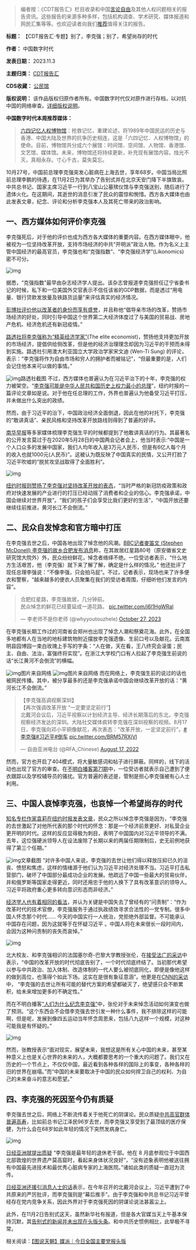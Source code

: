 



> 
> 编者按：《CDT报告汇》栏目收录和中国[言论自由](https://chinadigitaltimes.net/space/言论自由)及其他人权问题相关的报告资讯。这些报告的来源多种多样，包括机构调查、学术研究、媒体报道和网民汇集等等。也欢迎读者向我们[推荐](https://chinadigitaltimes.net/chinese/telegrambot)值得关注的报告。
> 
> 
> 




**标题：** 【CDT报告汇·专题】别了，李克强；别了，希望尚存的时代  

**作者：** 中国数字时代  

**发表日期：** 2023.11.3  

**主题归类：** [CDT报告汇](https://chinadigitaltimes.net/chinese/category/cdt-stories/cdt%E6%8A%A5%E5%91%8A%E6%B1%87)  

**CDS收藏：** [公民馆](https://chinadigitaltimes.net/space/%E5%85%AC%E6%B0%91%E9%A6%86)  

**版权说明：** 该作品版权归原作者所有。中国数字时代仅对原作进行存档，以对抗中国的网络审查。[详细版权说明](https://chinadigitaltimes.net/chinese/copyright)。


**中国数字时代本周推荐媒体：** 



> 
> [六四记忆人权博物馆](https://8964museum.com/)：抢救记忆，重建论述，将1989年中国民运的历史与香港、中国大陆及世界的抗争历史相连，这是「六四记忆．人权博物馆」的使命。目前，博物馆共分成六个展馆：时间馆、空间馆、人物馆、香港馆、文艺馆、媒体馆。未来，博物馆还将持续更新，补充现有展馆内容。烛光不灭，真相永存。寸心千古，莫失莫忘。
> 
> 
> 


10月27号，中国前总理李克强突发心脏病在上海去世，享年68岁。中国当局比照前总理李鹏的待遇，在11月2日为其举办了告别式并在北京天安门降下半旗致哀。中共总书记、国家主席习近平一行到八宝山公墓殡仪馆与李克强送别，随后进行了遗体火化。在这期间，其逝世的消息引发了民众的震惊和惋惜。西方各大媒体也由此发表文章，纪念、评论和分析李克强本人及其死亡带来的政治影响。


一、西方媒体如何评价李克强
-------------


李克强死后，对于他的评价也成为西方各大媒体的重要内容。在西方媒体眼中，他被视为一位坚持改革开放，支持市场经济的中共“开明派”政治人物。作为名义上主管中国经济的最高官员，李克强也和“克强指数”、“李克强经济学”(Likonomics) 密不可分。


![img](https://chinadigitaltimes.net/chinese/files/2023/11/post-701653-65461ee529589.)


据悉，“克强指数”最早由杂志经济学人提出。该杂志曾报道李克强担任辽宁省委书记的时候，私下和一位美国外交官表示不信任该省的GDP数据，而是透过“用电量、银行贷款发放量及铁路货运量”来评估真实的经济情况。


[彭博社评价他以改革者的身份而享有盛誉](https://www.bloomberg.com/news/articles/2023-10-27/china-former-premier-li-keqiang-dies-of-heart-attack-says-cctv#xj4y7vzkg)，并且称他“倡导亲市场的改革，赞扬市场经济的好处，同时引导中国这个世界第二大经济体度过了与美国的贸易战、房地产危机、经济危机还有新冠疫情。”


[路透社将李克强称为“精英经济学家”](https://www.reuters.com/world/china/chinas-former-premier-li-keqiang-has-died-state-media-2023-10-27/)(The elite economist)，赞扬他支持更加开放的市场经济，提倡供给侧改革，但是他的经济治理理念却因为习近平的干预而未得到实施。路透社引用澳大利亚国立大学政治学家宋文迪 (Wen-Ti Sung) 的评论，表示：“李克强将作为自由市场和穷人的拥护者而被铭记”，“但最重要的是，人们会记住他本来可以做的事情。”


![img](https://chinadigitaltimes.net/chinese/files/2023/11/Chinas-ex-premier-Li-Keqiang-sidelined-by-Xi-Jinping-dies-at-68-_-www.reuters.com_.png)路透社截图
不过，西方媒体也普遍认为在习近平治下的十年，李克强的权力被架空。“[李克强可能是中华人民共和国历史上权力最小的总理](https://cn.nytimes.com/china/20231028/li-keqiang-mourning-online/)”，纽约时报的一篇评论文章如是说。对于他在任总理的工作，外界也普遍认为他备受习近平打压，并未做出什么突出的政绩。


然而，由于习近平的治下，中国政治经济全面倒退，因此在他的衬托下，李克强的“敢讲真话”、亲民风格和坚持改革开放路线则得到了普遍的好评。


[南华早报](https://www.scmp.com/news/china/politics/article/3239502/li-keqiang-former-premier-had-fatal-heart-attack-during-swim-shanghai-sources-say)等多家媒体梳理李克强生平的时候都提到了他敢讲真话的行为。其最著名的公开发言莫过于在2020年5月28日的中国两会记者会上，他当时表示:“中国是一个人口众多的发展中国家，我们人均年收入是3万元人民币，但是有6亿人每个月的收入也就1000元(人民币)”。这被认为既反映了中国真实的民情，又公开打脸了习近平吹嘘的“脱贫攻坚战取得了全面胜利”。


![img](https://chinadigitaltimes.net/chinese/files/2023/11/post-701653-65461f4041147.)


[纽约时报则赞扬了李克强对坚持改革开放的表态](https://cn.nytimes.com/china/20231027/li-keqiang-china-dead/)，“当时严格的新冠防疫政策和政府对快速发展的产业进行的打压已经动摇了消费者和企业的信心。李克强承诺，中国会继续对世界开放”。“我们的孩子们会享受比我们更好的生活”，“中国开放还要继续往前推进，黄河长江不会倒流。” 


二、民众自发悼念和官方暗中打压
---------------


在李克强去世之后，中国各地出现了悼念他的风潮。[BBC记者麥笛文 (Stephen McDonell) 李克强的故乡合肥发布消息](https://www.bbc.com/zhongwen/simp/chinese-news-67296731)称，在其故居红星路80号（原安徽省文史研究馆大院外）外，民众纷纷鲜花，悼念者络绎不绝。一位受访者表示，“什么地方生活艰苦，他（李克强）就下来了解了解，确定是什么样的情况。” 他还批评了现任总理李强说：“不像李强，只会拍马屁”。不过，记者表示，现场也来了许多便衣和警察，“越来越多的便衣人员聚集在我们的受访者周围，仔细听他们发言的内容”。



> 
> 合肥红星路，李克强故居，几分钟前。  
> 民众悼念的鲜花已经蔓延成一道花路。 [pic.twitter.com/j6l1HgWRal](https://t.co/j6l1HgWRal)
> 
> 
> — 李老师不是你老师 (@whyyoutouzhele) [October 27, 2023](https://twitter.com/whyyoutouzhele/status/1717919054961197156?ref_src=twsrc%5Etfw)
> 
> 



在李克强长期工作过的河南省会郑州也出现了悼念人潮和祭奠花海。此外，在全国多地都有人在当地的地标建筑物附近摆放李克强遗像、生前口号以及献花。云南嵩明县园博园一束白玫瑰上手写的字条：“人在做，天在看，王八终究会滚蛋；民主、自由、法治，富强终将实现”。在浙江大学校门口有人拉起了李克强生前说的话“长江黄河不会倒流”的横幅。


![img](https://chinadigitaltimes.net/chinese/files/2023/11/post-701653-654620e7037fe.)图片来自网络
![img](https://chinadigitaltimes.net/chinese/files/2023/11/post-701653-654620e8dfe0a.)图片来自网络
而在网络上，李克强生前的说过的话也被网民传播。其中，被分享最多的还是李克强承诺中国会继续改革开放的话：“黄河长江不会倒流。”



> 
> 【李克强高调视察深圳】  
> 【再次强调改革开放 “一定要坚定前行”】  
> 北戴河会议后，习近平视察以计划经济主导、经济长期落后的东北，李克强视察经济发达的深圳。大陆社交媒体疯转李克强在深圳视察的视频。8月17日，李克强向邓小平铜像献花，再次表态："改革开放，一定坚定前行"。[#李克强](https://twitter.com/hashtag/%E6%9D%8E%E5%85%8B%E5%BC%BA?src=hash&ref_src=twsrc%5Etfw)[#习近平](https://twitter.com/hashtag/%E4%B9%A0%E8%BF%91%E5%B9%B3?src=hash&ref_src=twsrc%5Etfw)[#倒车](https://twitter.com/hashtag/%E5%80%92%E8%BD%A6?src=hash&ref_src=twsrc%5Etfw) [pic.twitter.com/BRM57RXjVI](https://t.co/BRM57RXjVI)
> 
> 
> — 自由亚洲电台 (@RFA\_Chinese) [August 17, 2022](https://twitter.com/RFA_Chinese/status/1559912851233542145?ref_src=twsrc%5Etfw)
> 
> 



然而，官方也开启了404模式，将大量敏感词和帖子进行屏蔽。同样的，线下的活动也出现了官方的审查。在[不明白播客第71期](https://www.bumingbai.net/)中，一位受访者就表示自己遭到了便衣跟踪以及学校辅导员的骚扰。官方普遍的表述是，管制是担心李克强被有心人士利用。


三、中国人哀悼李克强，也哀悼一个希望尚存的时代
-----------------------


[知名专栏作家袁莉在纽约时报发表文章](https://cn.nytimes.com/china/20231028/li-keqiang-mourning-online/)，民众之所以悼念李克强是因为，“李克强的去世激起了对他所代表的那个时代的怀念：那是一个经济前景更好、对私营企业更开明的时代。这样的反应显得极为刺目，表明了中国国内对习近平领导的不满。去年，这位强硬派领导人在设法废除了长期以来的两届任期限制后，史无前例地获得了第三个任期。”


![img](https://chinadigitaltimes.net/chinese/files/2023/11/中国人哀悼李克强，也哀悼一个希望尚存的时代-纽约时报中文网-cn.nytimes.com_.png)文章截图
“对许多中国人来说，李克强的去世让他们得以释放压抑已久的沮丧、愤怒和焦虑，这样的情绪源于他们认为习近平对经济处理不当。习近平打击私营部门，破坏了中国部分最成功企业的发展。他疏远了中国一些最大的贸易伙伴，并和俄罗斯等国家走得更近，同时还用忠于他的人换下了具有改革意识的领导人。习近平将政府重心更多转向意识形态而非经济。”


[经济学人也有着相同的看法](https://www.economist.com/china/2023/11/02/why-chinese-mourn-li-keqiang)，并认为关键是中国失去了曾经有的“问责制”：“作为改革时代的技术官僚，李克强服务于通过执政绩效寻求合法性的一党专制。很多中国人怀念那个时代…… 今天的中国实行一人统治，党拒绝外部监督。不可能承认中国存在问题，因为这就等于在怀疑习近平 。中国人将在未来很长一段时间内，会因为这种问责制的丧失而哀悼。”


![img](https://chinadigitaltimes.net/chinese/files/2023/11/post-701653-654621f0bfba3.)


北大校友、和李克强相识的法国塞尔奇-巴黎大学教授张伦，在[接受法广的采访](https://www.rfi.fr/cn/%E4%B8%93%E6%A0%8F%E6%A3%80%E7%B4%A2/%E8%A6%81%E9%97%BB%E8%A7%A3%E8%AF%B4/20231027-%E5%BC%A0%E4%BC%A6%E4%B8%93%E8%AE%BF-%E6%9D%8E%E5%85%8B%E5%BC%BA%E7%A6%BB%E4%B8%96-%E4%B8%AD%E5%9B%BD%E6%94%B9%E9%9D%A9%E5%BC%80%E6%94%BE%E4%B8%80%E4%B8%AA%E6%97%B6%E4%BB%A3%E7%9A%84%E5%BD%BB%E5%BA%95%E5%91%8A%E5%88%AB)中表示，“中国的改革开放的时代彻底告别了，一个时代彻底终结了。当初那代希望以参与中共政治、加入体制、改造体制的一代人要么被彻底同化，即便是像他这样的做到高位，也落得个如此下场。这实在是很有象征意涵”。他更是在[CNN的采访](https://www.cnn.com/2023/11/01/china/china-li-keqiang-death-xi-discontent-intl-hnk/index.html)中， “李克强的去世让所有可能的替代方案的希望都破灭了，绝望感只会不断累积，给未来增加更多的不确定性。”


而在不明白播客[“人们为什么纪念李克强”](https://www.bumingbai.net/2023/10/ep-069-zhang-lun-on-li-keqiang-text/)中，张伦对于未来悼念活动如何演变也做了预测。“这个东西会不会借李克强去世引发一种什么事件，我不排除这样的可能啊，但是呢，发展到像四五运动当年怀念周恩来，包括八九这样一个规模，对这种可能我是有怀疑的。”


![img](https://chinadigitaltimes.net/chinese/files/2023/11/post-701653-654621f1496b1.)


然而，张教授表示“面对现实，展望未来，我想这是所有关心中国的未来，甚至某种意义上也是关心世界的未来的人，大概都要思考的一个重大的问题了。我们又在历史的一个节点上，不仅仅中国，最近看到各种各样的国际上的事变，各种各样的旧的世界在崩塌。”而“中国的未来要取决于中国的民众如何捍卫自己的权利、为自己的未来奋斗的意志和愿望。”


四、李克强的死因至今仍有质疑
--------------


李克强去世之后，网络上不断流传着关于他死亡的阴谋论。民众质疑[中共高官群体普遍高寿](https://inews.ifeng.com/toutiao/46042438/news.shtml?ch=ref_zbs_jrtt_news&tt_group_id=6210883397076074753)，比如前总书记江泽民96岁去世，而李克强又享受到了最顶级的医疗保健，为什么会在68岁如此年轻的情况下突然发病身亡。


![img](https://chinadigitaltimes.net/chinese/files/2023/11/post-701653-654622b0c42e3.)


[日经亚洲就提出质疑](https://asia.nikkei.com/Editor-s-Picks/China-up-close/Analysis-The-mysteries-and-dangers-that-trail-Li-Keqiang-s-death) “李克强是最年轻的退休老干部。他在 8 月底参观位于中国西北部敦煌的世界遗产莫高窟时，看起来身体状况良好”，“没有迹象表明他被送往拥有中国最先进技术和最优秀心脏病专家的上海医院。”诸如此类的质疑一直冠为流传。


[日经亚洲还援引消息人士的话](https://asia.nikkei.com/Editor-s-Picks/China-up-close/Analysis-The-mysteries-and-dangers-that-trail-Li-Keqiang-s-death)表示，在今年召开的北戴河会议上，习近平遭到了中共原来的严厉批评，而李克强则是“幕后推手”。由于李克强和中共总书记习近平曾经存在党内竞争关系，因此外界对于李克强死因的阴谋论说法甚嚣尘上。


此外，在11月2日告别式这天，虽然新华社有报道，但是各大官媒当天上午基本保持沉默，其[告别式的新闻并未出现在头版头条](https://chinadigitaltimes.net/chinese/701796.html)。和中共历史惯例相比，此举极不寻常。


相关阅读：[【图说天朝】媒派｜今日全国主要党报头版](https://chinadigitaltimes.net/chinese/701796.html)









